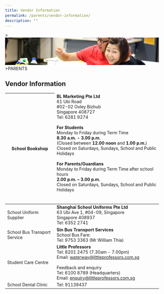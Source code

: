 ```yaml
---
title: Vendor Information
permalink: /parents/vendor-information/
description: ""
---
```

&gt;![](/images/Parents/parent.jpg)
&gt;PARENTS

## Vendor Information

<table>
<thead>
  <tr>
    <th>School Bookshop</th>
    <td><b>BL Marketing Pte Ltd</b><br>61 Ubi Road<br>#02-02 Oxley Bizhub<br>Singapore 408727<br>Tel: 6281 9274<br><br><b>For Students</b><br>Monday to Friday during Term Time<br><b>8.30 a.m. - 3.00 p.m.</b><br>(Closed between <b>12.00 noon</b> and <b>1.00 p.m.</b>)<br>Closed on Saturdays, Sundays, School and Public Holidays<br><br><b>For Parents/Guardians</b><br>Monday to Friday during Term Time after school hours<br><b>2.00 p.m. – 3.00 p.m.</b><br>Closed on Saturdays, Sundays, School and Public Holidays<br><br><br></td>
  </tr>
</thead>
<tbody>
  <tr>
    <td>School Uniform Supplier<br></td>
    <td><b>Shanghai School Uniforms Pte Ltd</b><br>63 Ubi Ave 1, #04-09, Singapore <br>Singapore 408937<br>Tel: 6352 2741<br></td>
  </tr>
  <tr>
		<td>School Bus Transport Service<br></td>
		 <td><b>Sin Bus Transport Services</b><br>School Bus Fare:
			 <br>Tel: 9753 3363 (Mr William Thia)</td>
  </tr>
  <tr>
    <td>Student Care Centre<br></td>
    <td><b>Little Professors</b><br>Tel: 8201 2475 (7.30am - 7.00pm)<br>Email:  <a href="mailto:waterway@littleprofessors.com.sg" target="_blank" rel="noopener noreferrer">waterway@littleprofessors.com.sg</a><br><br>Feedback and enquiry<br>Tel: 6100 8789 (Headquarters)<br>Email: <a href="mailto:enquiry@littleprofessors.com.sg" target="_blank" rel="noopener noreferrer">enquiry@littleprofessors.com.sg</a></td>
  </tr>
  <tr>
    <td>School Dental Clinic</td>
    <td>Tel: 91139437</td>
  </tr>
</tbody>
</table>